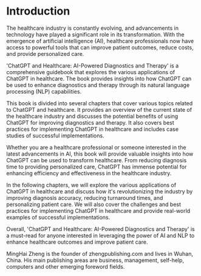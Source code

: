 # Introduction

The healthcare industry is constantly evolving, and advancements in technology have played a significant role in its transformation. With the emergence of artificial intelligence (AI), healthcare professionals now have access to powerful tools that can improve patient outcomes, reduce costs, and provide personalized care.

'ChatGPT and Healthcare: AI-Powered Diagnostics and Therapy' is a comprehensive guidebook that explores the various applications of ChatGPT in healthcare. The book provides insights into how ChatGPT can be used to enhance diagnostics and therapy through its natural language processing (NLP) capabilities.

This book is divided into several chapters that cover various topics related to ChatGPT and healthcare. It provides an overview of the current state of the healthcare industry and discusses the potential benefits of using ChatGPT for improving diagnostics and therapy. It also covers best practices for implementing ChatGPT in healthcare and includes case studies of successful implementations.

Whether you are a healthcare professional or someone interested in the latest advancements in AI, this book will provide valuable insights into how ChatGPT can be used to transform healthcare. From reducing diagnosis time to providing personalized care, ChatGPT has immense potential for enhancing efficiency and effectiveness in the healthcare industry.

In the following chapters, we will explore the various applications of ChatGPT in healthcare and discuss how it's revolutionizing the industry by improving diagnosis accuracy, reducing turnaround times, and personalizing patient care. We will also cover the challenges and best practices for implementing ChatGPT in healthcare and provide real-world examples of successful implementations.

Overall, 'ChatGPT and Healthcare: AI-Powered Diagnostics and Therapy' is a must-read for anyone interested in leveraging the power of AI and NLP to enhance healthcare outcomes and improve patient care.

MingHai Zheng is the founder of zhengpublishing.com and lives in Wuhan, China. His main publishing areas are business, management, self-help, computers and other emerging foreword fields.

